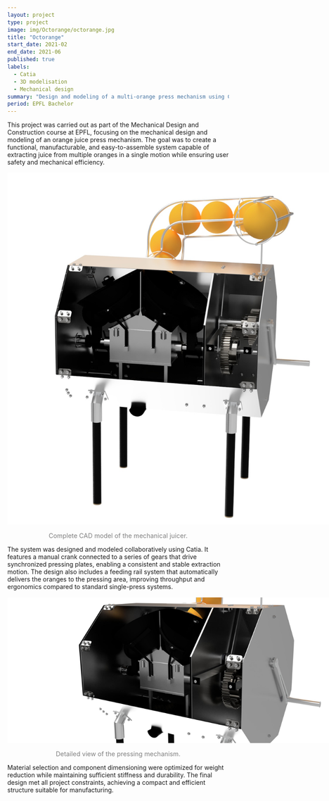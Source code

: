 ```yaml
---
layout: project
type: project
image: img/Octorange/octorange.jpg
title: "Octorange"
start_date: 2021-02
end_date: 2021-06
published: true
labels:
  - Catia
  - 3D modelisation
  - Mechanical design
summary: "Design and modeling of a multi-orange press mechanism using Catiat"
period: EPFL Bachelor
---
```

<div class="container py-3">

<p>
This project was carried out as part of the Mechanical Design and Construction course at EPFL, focusing on the mechanical design and modeling of an orange juice press mechanism. 
The goal was to create a functional, manufacturable, and easy-to-assemble system capable of extracting juice from multiple oranges in a single motion while ensuring user safety and mechanical efficiency.
</p>

<p align="center">
  <img src="../img/Octorange/octorange.jpg" alt="Complete CAD model of the mechanical juicer" style="max-width: 800px; margin: 1rem auto; display:block;">
  <span style="font-size: 0.9rem; color: gray;">Complete CAD model of the mechanical juicer.</span>

</p>

<p>
The system was designed and modeled collaboratively using Catia.
It features a manual crank connected to a series of gears that drive synchronized pressing plates, enabling a consistent and stable extraction motion. 
The design also includes a feeding rail system that automatically delivers the oranges to the pressing area, improving throughput and ergonomics compared to standard single-press systems.
</p>

<p align="center">
  <img src="../img/Octorange/zoom.jpg" alt="Detailed view of the pressing mechanism" style="max-width: 800px; margin: 1rem auto; display:block;">
  <span style="font-size: 0.9rem; color: gray;">Detailed view of the pressing mechanism.</span>

</p>

<p>

Material selection and component dimensioning were optimized for weight reduction while maintaining sufficient stiffness and durability. 
The final design met all project constraints, achieving a compact and efficient structure suitable for manufacturing.
</p>

</div>